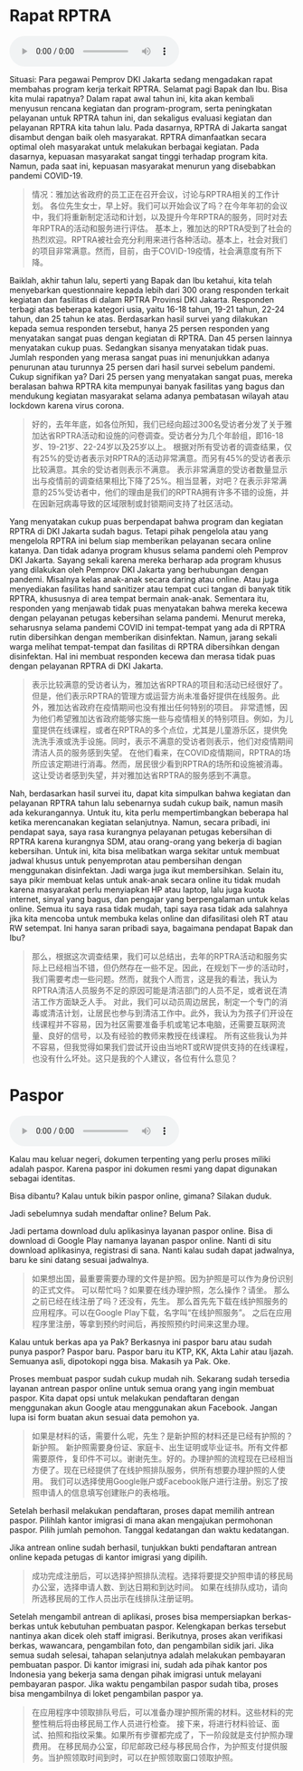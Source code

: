 # Rapat RPTRA

![Rapat RPTRA](audio/Rekapitulasi%201%20-%20Rapat%20RPTRA.m4a)

Situasi: Para pegawai Pemprov DKI Jakarta sedang mengadakan rapat membahas program kerja terkait RPTRA.
Selamat pagi Bapak dan Ibu. Bisa kita mulai rapatnya? Dalam rapat awal tahun ini, kita akan kembali menyusun rencana kegiatan dan program-program, serta peningkatan pelayanan untuk RPTRA tahun ini, dan sekaligus evaluasi kegiatan dan pelayanan RPTRA kita tahun lalu.
Pada dasarnya, RPTRA di Jakarta sangat disambut dengan baik oleh masyarakat. RPTRA dimanfaatkan secara optimal oleh masyarakat untuk melakukan berbagai kegiatan. Pada dasarnya, kepuasan masyarakat sangat tinggi terhadap program kita. Namun, pada saat ini, kepuasan masyarakat menurun yang disebabkan pandemi COVID-19.

> 情况：雅加达省政府的员工正在召开会议，讨论与RPTRA相关的工作计划。
> 各位先生女士，早上好。我们可以开始会议了吗？在今年年初的会议中，我们将重新制定活动和计划，以及提升今年RPTRA的服务，同时对去年RPTRA的活动和服务进行评估。
> 基本上，雅加达的RPTRA受到了社会的热烈欢迎。RPTRA被社会充分利用来进行各种活动。基本上，社会对我们的项目非常满意。然而，目前，由于COVID-19疫情，社会满意度有所下降。

Baiklah, akhir tahun lalu, seperti yang Bapak dan Ibu ketahui, kita telah menyebarkan questionnaire kepada lebih dari 300 orang responden terkait kegiatan dan fasilitas di dalam RPTRA Provinsi DKI Jakarta. Responden terbagi atas beberapa kategori usia, yaitu 16-18 tahun, 19-21 tahun, 22-24 tahun, dan 25 tahun ke atas.
Berdasarkan hasil survei yang dilakukan kepada semua responden tersebut, hanya 25 persen responden yang menyatakan sangat puas dengan kegiatan di RPTRA. Dan 45 persen lainnya menyatakan cukup puas. Sedangkan sisanya menyatakan tidak puas.
Jumlah responden yang merasa sangat puas ini menunjukkan adanya penurunan atau turunnya 25 persen dari hasil survei sebelum pandemi. Cukup signifikan ya? Dari 25 persen yang menyatakan sangat puas, mereka beralasan bahwa RPTRA kita mempunyai banyak fasilitas yang bagus dan mendukung kegiatan masyarakat selama adanya pembatasan wilayah atau lockdown karena virus corona.

> 好的，去年年底，如各位所知，我们已经向超过300名受访者分发了关于雅加达省RPTRA活动和设施的问卷调查。受访者分为几个年龄组，即16-18岁、19-21岁、22-24岁以及25岁以上。
> 根据对所有受访者的调查结果，仅有25%的受访者表示对RPTRA的活动非常满意。而另有45%的受访者表示比较满意。其余的受访者则表示不满意。
> 表示非常满意的受访者数量显示出与疫情前的调查结果相比下降了25%。相当显著，对吧？在表示非常满意的25%受访者中，他们的理由是我们的RPTRA拥有许多不错的设施，并在因新冠病毒导致的区域限制或封锁期间支持了社区活动。

Yang menyatakan cukup puas berpendapat bahwa program dan kegiatan RPTRA di DKI Jakarta sudah bagus. Tetapi pihak pengelola atau yang mengelola RPTRA ini belum siap memberikan pelayanan secara online katanya. Dan tidak adanya program khusus selama pandemi oleh Pemprov DKI Jakarta.
Sayang sekali karena mereka berharap ada program khusus yang dilakukan oleh Pemprov DKI Jakarta yang berhubungan dengan pandemi. Misalnya kelas anak-anak secara daring atau online. Atau juga menyediakan fasilitas hand sanitizer atau tempat cuci tangan di banyak titik RPTRA, khususnya di area tempat bermain anak-anak. Sementara itu, responden yang menjawab tidak puas menyatakan bahwa mereka kecewa dengan pelayanan petugas kebersihan selama pandemi.
Menurut mereka, seharusnya selama pandemi COVID ini tempat-tempat yang ada di RPTRA rutin dibersihkan dengan memberikan disinfektan. Namun, jarang sekali warga melihat tempat-tempat dan fasilitas di RPTRA dibersihkan dengan disinfektan. Hal ini membuat responden kecewa dan merasa tidak puas dengan pelayanan RPTRA di DKI Jakarta.

> 表示比较满意的受访者认为，雅加达省RPTRA的项目和活动已经很好了。但是，他们表示RPTRA的管理方或运营方尚未准备好提供在线服务。此外，雅加达省政府在疫情期间也没有推出任何特别的项目。
> 非常遗憾，因为他们希望雅加达省政府能够实施一些与疫情相关的特别项目。例如，为儿童提供在线课程，或者在RPTRA的多个点位，尤其是儿童游乐区，提供免洗洗手液或洗手设施。同时，表示不满意的受访者则表示，他们对疫情期间清洁人员的服务感到失望。
> 在他们看来，在COVID疫情期间，RPTRA的场所应该定期进行消毒。然而，居民很少看到RPTRA的场所和设施被消毒。这让受访者感到失望，并对雅加达省RPTRA的服务感到不满意。

Nah, berdasarkan hasil survei itu, dapat kita simpulkan bahwa kegiatan dan pelayanan RPTRA tahun lalu sebenarnya sudah cukup baik, namun masih ada kekurangannya. Untuk itu, kita perlu mempertimbangkan beberapa hal ketika merencanakan kegiatan selanjutnya.  Namun, secara pribadi, ini pendapat saya, saya rasa kurangnya pelayanan petugas kebersihan di RPTRA karena kurangnya SDM, atau orang-orang yang bekerja di bagian kebersihan.
Untuk ini, kita bisa melibatkan warga sekitar untuk membuat jadwal khusus untuk penyemprotan atau pembersihan dengan menggunakan disinfektan. Jadi warga juga ikut membersihkan. Selain itu, saya pikir membuat kelas untuk anak-anak secara online itu tidak mudah karena masyarakat perlu menyiapkan HP atau laptop, lalu juga kuota internet, sinyal yang bagus, dan pengajar yang berpengalaman untuk kelas online.
Semua itu saya rasa tidak mudah, tapi saya rasa tidak ada salahnya jika kita mencoba untuk membuka kelas online dan difasilitasi oleh RT atau RW setempat. Ini hanya saran pribadi saya, bagaimana pendapat Bapak dan Ibu?

> 那么，根据这次调查结果，我们可以总结出，去年的RPTRA活动和服务实际上已经相当不错，但仍然存在一些不足。因此，在规划下一步的活动时，我们需要考虑一些问题。然而，就我个人而言，这是我的看法，我认为RPTRA清洁人员服务不足的原因可能是清洁部门的人员不足，或者说在清洁工作方面缺乏人手。
> 对此，我们可以动员周边居民，制定一个专门的消毒或清洁计划，让居民也参与到清洁工作中。此外，我认为为孩子们开设在线课程并不容易，因为社区需要准备手机或笔记本电脑，还需要互联网流量、良好的信号，以及有经验的教师来教授在线课程。
> 所有这些我认为并不容易，但我觉得如果我们尝试开设由当地RT或RW提供支持的在线课程，也没有什么坏处。这只是我的个人建议，各位有什么意见？

# Paspor

![Paspor](./audio/Rekapitulasi%201%20-%20Paspor.m4a)

Kalau mau keluar negeri, dokumen terpenting yang perlu proses miliki adalah paspor. Karena paspor ini dokumen resmi yang dapat digunakan sebagai identitas.

Bisa dibantu? Kalau untuk bikin paspor online, gimana? Silakan duduk.

Jadi sebelumnya sudah mendaftar online? Belum Pak.

Jadi pertama download dulu aplikasinya layanan paspor online. Bisa di download di Google Play namanya layanan paspor online.
Nanti di situ download aplikasinya, registrasi di sana. Nanti kalau sudah dapat jadwalnya, baru ke sini datang sesuai jadwalnya.

> 如果想出国，最重要需要办理的文件是护照。因为护照是可以作为身份识别的正式文件。
> 可以帮忙吗？如果要在线办理护照，怎么操作？请坐。
> 那么之前已经在线注册了吗？还没有，先生。
> 那么首先先下载在线护照服务的应用程序。可以在Google Play下载，名字叫“在线护照服务”。
> 之后在应用程序里注册，等拿到预约时间后，再按照预约时间来这里办理。

Kalau untuk berkas apa ya Pak? Berkasnya ini paspor baru atau sudah punya paspor? Paspor baru.
Paspor baru itu KTP, KK, Akta Lahir atau Ijazah. Semuanya asli, dipotokopi ngga bisa. Makasih ya Pak. Oke.

Proses membuat paspor sudah cukup mudah nih. Sekarang sudah tersedia layanan antrean paspor online untuk semua orang yang ingin membuat paspor.
Kita dapat opsi untuk melakukan pendaftaran dengan menggunakan akun Google atau menggunakan akun Facebook. Jangan lupa isi form buatan akun sesuai data pemohon ya.

> 如果是材料的话，需要什么呢，先生？是新护照的材料还是已经有护照的？新护照。
> 新护照需要身份证、家庭卡、出生证明或毕业证书。所有文件都需要原件，复印件不可以。谢谢先生。好的。办理护照的流程现在已经相当方便了。现在已经提供了在线护照排队服务，供所有想要办理护照的人使用。
> 我们可以选择使用Google账户或Facebook账户进行注册。别忘了按照申请人的信息填写创建账户的表格哦。

Setelah berhasil melakukan pendaftaran, proses dapat memilih antrean paspor. Pilihlah kantor imigrasi di mana akan mengajukan permohonan paspor. Pilih jumlah pemohon. Tanggal kedatangan dan waktu kedatangan.

Jika antrean online sudah berhasil, tunjukkan bukti pendaftaran antrean online kepada petugas di kantor imigrasi yang dipilih.

> 成功完成注册后，可以选择护照排队流程。选择将要提交护照申请的移民局办公室，选择申请人数、到达日期和到达时间。
> 如果在线排队成功，请向所选移民局的工作人员出示在线排队注册证明。

Setelah mengambil antrean di aplikasi, proses bisa mempersiapkan berkas-berkas untuk kebutuhan pembuatan paspor. Kelengkapan berkas tersebut nantinya akan dicek oleh staff imigrasi.
Berikutnya, proses akan verifikasi berkas, wawancara, pengambilan foto, dan pengambilan sidik jari. Jika semua sudah selesai, tahapan selanjutnya adalah melakukan pembayaran pembuatan paspor.
Di kantor imigrasi ini, sudah ada pihak kantor pos Indonesia yang bekerja sama dengan pihak imigrasi untuk melayani pembayaran paspor. Jika waktu pengambilan paspor sudah tiba, proses bisa mengambilnya di loket pengambilan paspor ya.

> 在应用程序中领取排队号后，可以准备办理护照所需的材料。这些材料的完整性稍后将由移民局工作人员进行检查。
> 接下来，将进行材料验证、面试、拍照和指纹采集。如果所有步骤都完成了，下一阶段就是支付护照办理费用。
> 在移民局办公室，印尼邮政已经与移民局合作，为护照支付提供服务。当护照领取时间到时，可以在护照领取窗口领取护照。
